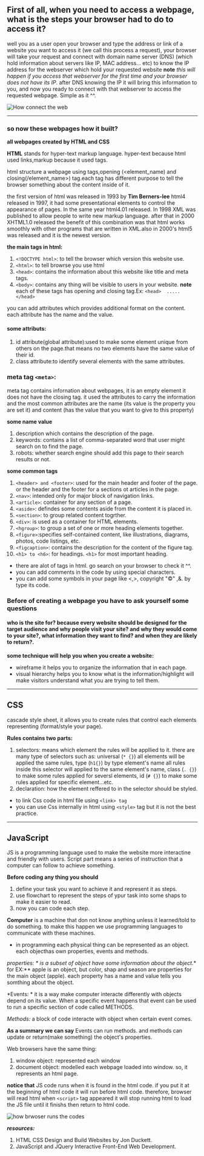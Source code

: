  ## First of all, when you need to access a webpage, what is the steps your browser had to do to access it?

 well you as a user open your browser and type the address or link of a website you want to access it (we call this process a request), your browser will take your request and connect with domain name server (DNS) (which hold information about servers like IP, MAC address... etc) to know the IP address for the webserver which hold your requested website **note** *this will happen if you access that webserver for the first time and your browser does not have its IP*. after DNS knowing the IP it will bring this information to you, and now you ready to connect with that webserver to access the requested webpage. Simple as it ^^.
   
   
   ![How connect the web](https://github.com/AbrarAlzubaidi/reading-notes/blob/main/how%20connect%20the%20web.png)

-------------------------------------------------------------
### so now these webpages how it built? 
 
 **all webpages created by HTML and CSS**

 **HTML** stands for hyper-text markup language. hyper-text because html used links,markup because it used tags.

 html structure a webpage using tags,opening (<element_name) and closing(/element_name>) tag.each tag has different purpose to tell the browser something about the content inside of it.

the first version of html was released in 1993 by **Tim Berners-lee**
html4 released in 1997, it had some presentational elements to control the  appearance  of pages. In the same year html4.01 released. In 1998 XML was  published  to allow people to write new markup language. after that in 2000 XHTML1.0 released the  benefit  of this combination was that html  works  smoothly with other programs that are written in XML.also in 2000's html5 was released and it is the newest version.

 **the main tags in html:**

 1. `<!DOCTYPE html>`: to tell the browser which version this website use.
 2. `<html>`: to tell browrse you use html
 3. `<head>`: contains the information about this website like title and meta tags.
 4. `<body>`: contains any thing will be visible to users in your website.
  **note** each of these tags has opening and closing tag.Ex: `<head>  ..... </head>`

  you can add attributes which provides additional format on the content. each attribute has the name and the value.
#### some attributs:
1. id attribute(global attribute):used to make some element  unique  from others on the page.that means no two elements have the same value of their id.
2. class attribute:to identify several elements with the same attributes.

### meta tag `<meta>`:
meta tag contains infornation about webpages, it is an empty element it does not have the closing tag. it used the attributes to carry the information and the most common attributes are the name (its value is the property you are set it) and content (has the value that you want to give to this property)


**some name value**

1. description which contains the description of the page.
2. keywords: contains a list of comma-separated word that user might search on to find the page.
3. robots: whether search engine should add this page to their search results or not.


**some common tags**

1. `<header> and <footer>`: used for the main header and footer of the page. or the header and the footer for a sections ot articles in the page.
2. `<nav>`: intended only for major block of navigation links.
3. `<article>`: container for any section of a page.
4. `<aside>`: defindes some contents aside from the content it is placed in.
5. `<section>`: to group related content togrther.
6. `<div>`: is used as a container for HTML elements.
7. `<hgroup>`: to group a set of one or more  heading elements together.
9. `<figure>`:specifies self-contained content, like illustrations, diagrams, photos, code listings, etc.
10. `<figcaption>`: contains the description for the content of the figure tag.  
11. `<h1> to <h6>`: for headings. `<h1>` for most important heading.
   - there are alot of tags in html. go search on your browser to check it ^^.
  - you can add comments in the code by using special characters.
  - you can add some symbols in your page like <,>, copyright "©" ,&. by type its code.
  
### Before of creating a webpage you have to ask yourself some questions
#### who is the site for? because every website should be designed for the target audience and why people visit your site? and  why they would come to your site?, what information they want to find? and when they are likely to return?.

**some technique will help you when you create a website:**

- wireframe it helps you to organize the information that in each page.
- visual hierarchy helps you to know what is the information/highlight will make visitors understand what you are trying to tell them.

-----------------------------------------------------------
## CSS 
cascade style sheet, it allows you to create rules that control each elements representing (format/style your page).

**Rules contains two parts:**

1. selectors: means which element the rules will be appllied to it. there are many type of selectors such as: universal (`* {}`) all elements will be applied the same rules, type (`h1{}`) by type element's name all rules inside this selector will applied to the same element's name, class (`. {}`) to make some rules applied for seversl elements, id (`# {}`) to make some rules applied for specific element...etc.
2. declaration: how the element reffered to in the selector should be styled. 

- to link Css code in html file using `<link> tag `
- you can use Css internally in html using `<style>` tag but it is not the best practice.
------------------------------------------------

## JavaScript

JS is a programming language used to make the website more interactine and friendly with users. Script part means a series of instruction that a computer can follow to achieve something.

**Before coding any thing you should**

1. define your task you want to achieve it and represent it as steps.
2. use flowchart to represent the steps of ypur task into some shaps to make it easier to read.
3. now you can code each step.

**Computer** is a machine that don not know anything unless it learned/told to do something. to make this happen we use programming languages to communicate with these machines.


- in programming each physical thing can be represented as an object. each objecthas own properties, events and methods.

*properties: * is a subset of object have some information about the object.** for EX:** apple is an object, but color, shap and season are properties for the main object (apple). each property has a name and value tells you somthing about the object. 

*Events: * it is a way make computer interacte differently with objects depend on its value. When a specific event happens that event can be used to run a specific section of code called METHODS.

*Methods:* a block of code interacte with object when certain event comes.

**As a summary we can say** Events can run methods. and methods can update or return(make something) the object's properties.

Web browsers have the same thing:
1. window object: represented each window
2. document object: modelled each webpage loaded into window. so, it represents an html page.

**notice that** JS code runs when it is found in the html code. if you put it at the beginning of html code it will run before html code. 
therefore, browser will read html when `<script>` tag appeared it will stop running html to load the JS file until it finishs then return to html code. 


![how brwoser runs the codes](https://github.com/AbrarAlzubaidi/reading-notes/blob/main/how%20browser%20execute%20codes.PNG)

***resources:***

1. HTML  CSS Design and Build Websites by Jon Duckett.
2. JavaScript and JQuery Interactive Front-End Web Development.

